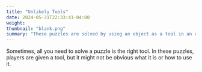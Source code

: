 ```yaml
---
title: "Unlikely Tools"
date: 2024-05-31T22:33:41-04:00
weight:
thumbnail: "blank.png"
summary: "These puzzles are solved by using an object as a tool in an unlikely way."
---
```


Sometimes, all you need to solve a puzzle is the right tool. In these
puzzles, players are given a tool, but it might not be obvious what it is
or how to use it.
